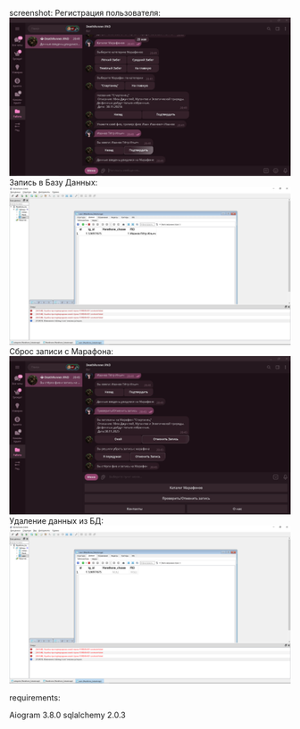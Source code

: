 screenshot:
Регистрация пользователя:
![Image](https://github.com/MidwichHunter/OMGTU_Projects/blob/TG_Bot/Scrinshots/Registration.jpg)
Запись в Базу Данных:
![Image](https://github.com/MidwichHunter/OMGTU_Projects/blob/TG_Bot/Scrinshots/DatabaseInject.jpg)
Сброс записи с Марафона:
![Image](https://github.com/MidwichHunter/OMGTU_Projects/blob/TG_Bot/Scrinshots/Say_Goodbye_Holliwood.jpg)
Удаление данных из БД:
![Image](https://github.com/MidwichHunter/OMGTU_Projects/blob/TG_Bot/Scrinshots/Database_Update.png)




requirements:

Aiogram 3.8.0
sqlalchemy 2.0.3
